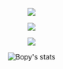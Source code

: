 <p align="center">  
<img src="https://media.discordapp.net/attachments/991837424139382835/1063268502489812992/output-onlinegiftools.gif">
</p>
<p align="center">  
<img src="https://komarev.com/ghpvc/?username=federa1&color=grey">
</p>
    <p align="center">
  <img src="https://discord.c99.nl/widget/theme-4/843302190521122817.png"/>
</p>
<div align="center">
    
![Bopy's stats](https://github-readme-stats.vercel.app/api?username=federalthreat&count_private=true&show_icons=true&theme=radical)
